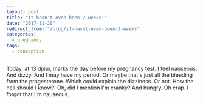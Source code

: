 ```yaml
---
layout: post
title: "It hasn't even been 2 weeks!"
date: "2017-11-20"
redirect_from: "/blog/it-hasnt-even-been-2-weeks"
categories:
  - pregnancy
tags:
  - conception
---
```


Today, at 13 dpiui, marks the day before my pregnancy test. I feel nauseous. And dizzy. And I may have my period. Or maybe that's just all the bleeding from the progesterone. Which could explain the dizziness. Or not. How the hell should I know?! Oh, did I mention I'm cranky? And hungry. Oh crap. I forgot that I'm nauseous.

